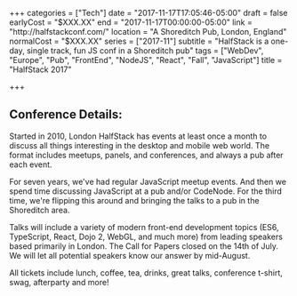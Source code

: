 +++
categories = ["Tech"]
date = "2017-11-17T17:05:46-05:00"
draft = false
earlyCost = "$XXX.XX"
end = "2017-11-17T00:00:00-05:00"
link = "http://halfstackconf.com/"
location = "A Shoreditch Pub, London, England"
normalCost = "$XXX.XX"
series = ["2017-11"]
subtitle = "HalfStack is a one-day, single track, fun JS conf in a Shoreditch pub"
tags = ["WebDev", "Europe", "Pub", "FrontEnd", "NodeJS", "React", "Fall", "JavaScript"]
title = "HalfStack 2017"

+++


## Conference Details:

Started in 2010, London HalfStack has events at least once a month to discuss all things interesting in the desktop and mobile web world. The format includes meetups, panels, and conferences, and always a pub after each event.

For seven years, we've had regular JavaScript meetup events. And then we spend time discussing JavaScript at a pub and/or CodeNode. For the third time, we're flipping this around and bringing the talks to a pub in the Shoreditch area.

Talks will include a variety of modern front-end development topics (ES6, TypeScript, React, Dojo 2, WebGL, and much more) from leading speakers based primarily in London. The Call for Papers closed on the 14th of July. We will let all potential speakers know our answer by mid-August.

All tickets include lunch, coffee, tea, drinks, great talks, conference t-shirt, swag, afterparty and more!
